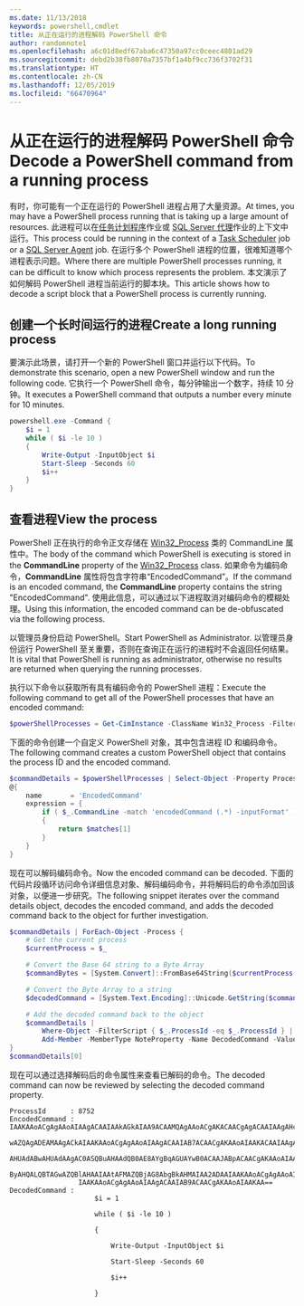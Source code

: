 ```yaml
---
ms.date: 11/13/2018
keywords: powershell,cmdlet
title: 从正在运行的进程解码 PowerShell 命令
author: randomnote1
ms.openlocfilehash: a6c01d8edf67aba6c47350a97cc0ceec4801ad29
ms.sourcegitcommit: debd2b38fb8070a7357bf1a4bf9cc736f3702f31
ms.translationtype: HT
ms.contentlocale: zh-CN
ms.lasthandoff: 12/05/2019
ms.locfileid: "66470964"
---
```

# <a name="decode-a-powershell-command-from-a-running-process"></a><span data-ttu-id="eee60-103">从正在运行的进程解码 PowerShell 命令</span><span class="sxs-lookup"><span data-stu-id="eee60-103">Decode a PowerShell command from a running process</span></span>

<span data-ttu-id="eee60-104">有时，你可能有一个正在运行的 PowerShell 进程占用了大量资源。</span><span class="sxs-lookup"><span data-stu-id="eee60-104">At times, you may have a PowerShell process running that is taking up a large amount of resources.</span></span>
<span data-ttu-id="eee60-105">此进程可以在[任务计划程序][]作业或 [SQL Server 代理][]作业的上下文中运行。</span><span class="sxs-lookup"><span data-stu-id="eee60-105">This process could be running in the context of a [Task Scheduler][] job or a [SQL Server Agent][] job.</span></span> <span data-ttu-id="eee60-106">在运行多个 PowerShell 进程的位置，很难知道哪个进程表示问题。</span><span class="sxs-lookup"><span data-stu-id="eee60-106">Where there are multiple PowerShell processes running, it can be difficult to know which process represents the problem.</span></span> <span data-ttu-id="eee60-107">本文演示了如何解码 PowerShell 进程当前运行的脚本块。</span><span class="sxs-lookup"><span data-stu-id="eee60-107">This article shows how to decode a script block that a PowerShell process is currently running.</span></span>

## <a name="create-a-long-running-process"></a><span data-ttu-id="eee60-108">创建一个长时间运行的进程</span><span class="sxs-lookup"><span data-stu-id="eee60-108">Create a long running process</span></span>

<span data-ttu-id="eee60-109">要演示此场景，请打开一个新的 PowerShell 窗口并运行以下代码。</span><span class="sxs-lookup"><span data-stu-id="eee60-109">To demonstrate this scenario, open a new PowerShell window and run the following code.</span></span> <span data-ttu-id="eee60-110">它执行一个 PowerShell 命令，每分钟输出一个数字，持续 10 分钟。</span><span class="sxs-lookup"><span data-stu-id="eee60-110">It executes a PowerShell command that outputs a number every minute for 10 minutes.</span></span>

```powershell
powershell.exe -Command {
    $i = 1
    while ( $i -le 10 )
    {
        Write-Output -InputObject $i
        Start-Sleep -Seconds 60
        $i++
    }
}
```

## <a name="view-the-process"></a><span data-ttu-id="eee60-111">查看进程</span><span class="sxs-lookup"><span data-stu-id="eee60-111">View the process</span></span>

<span data-ttu-id="eee60-112">PowerShell 正在执行的命令正文存储在 [Win32_Process][] 类的 CommandLine  属性中。</span><span class="sxs-lookup"><span data-stu-id="eee60-112">The body of the command which PowerShell is executing is stored in the **CommandLine** property of the [Win32_Process][] class.</span></span> <span data-ttu-id="eee60-113">如果命令为编码命令，**CommandLine** 属性将包含字符串“EncodedCommand”。</span><span class="sxs-lookup"><span data-stu-id="eee60-113">If the command is an encoded command, the **CommandLine** property contains the string "EncodedCommand".</span></span> <span data-ttu-id="eee60-114">使用此信息，可以通过以下进程取消对编码命令的模糊处理。</span><span class="sxs-lookup"><span data-stu-id="eee60-114">Using this information, the encoded command can be de-obfuscated via the following process.</span></span>

<span data-ttu-id="eee60-115">以管理员身份启动 PowerShell。</span><span class="sxs-lookup"><span data-stu-id="eee60-115">Start PowerShell as Administrator.</span></span> <span data-ttu-id="eee60-116">以管理员身份运行 PowerShell 至关重要，否则在查询正在运行的进程时不会返回任何结果。</span><span class="sxs-lookup"><span data-stu-id="eee60-116">It is vital that PowerShell is running as administrator, otherwise no results are returned when querying the running processes.</span></span>

<span data-ttu-id="eee60-117">执行以下命令以获取所有具有编码命令的 PowerShell 进程：</span><span class="sxs-lookup"><span data-stu-id="eee60-117">Execute the following command to get all of the PowerShell processes that have an encoded command:</span></span>

```powershell
$powerShellProcesses = Get-CimInstance -ClassName Win32_Process -Filter 'CommandLine LIKE "%EncodedCommand%"'
```

<span data-ttu-id="eee60-118">下面的命令创建一个自定义 PowerShell 对象，其中包含进程 ID 和编码命令。</span><span class="sxs-lookup"><span data-stu-id="eee60-118">The following command creates a custom PowerShell object that contains the process ID and the encoded command.</span></span>

```powershell
$commandDetails = $powerShellProcesses | Select-Object -Property ProcessId,
@{
    name       = 'EncodedCommand'
    expression = {
        if ( $_.CommandLine -match 'encodedCommand (.*) -inputFormat' )
        {
            return $matches[1]
        }
    }
}
```

<span data-ttu-id="eee60-119">现在可以解码编码命令。</span><span class="sxs-lookup"><span data-stu-id="eee60-119">Now the encoded command can be decoded.</span></span> <span data-ttu-id="eee60-120">下面的代码片段循环访问命令详细信息对象、解码编码命令，并将解码后的命令添加回该对象，以便进一步研究。</span><span class="sxs-lookup"><span data-stu-id="eee60-120">The following snippet iterates over the command details object, decodes the encoded command, and adds the decoded command back to the object for further investigation.</span></span>

```powershell
$commandDetails | ForEach-Object -Process {
    # Get the current process
    $currentProcess = $_

    # Convert the Base 64 string to a Byte Array
    $commandBytes = [System.Convert]::FromBase64String($currentProcess.EncodedCommand)

    # Convert the Byte Array to a string
    $decodedCommand = [System.Text.Encoding]::Unicode.GetString($commandBytes)

    # Add the decoded command back to the object
    $commandDetails |
        Where-Object -FilterScript { $_.ProcessId -eq $_.ProcessId } |
        Add-Member -MemberType NoteProperty -Name DecodedCommand -Value $decodedCommand
}
$commandDetails[0]
```

<span data-ttu-id="eee60-121">现在可以通过选择解码后的命令属性来查看已解码的命令。</span><span class="sxs-lookup"><span data-stu-id="eee60-121">The decoded command can now be reviewed by selecting the decoded command property.</span></span>

```output
ProcessId      : 8752
EncodedCommand : IAAKAAoACgAgAAoAIAAgACAAIAAkAGkAIAA9ACAAMQAgAAoACgAKACAACgAgACAAIAAgAHcAaABpAGwAZQAgACgAIAAkAGkAIAAtAG
                 wAZQAgADEAMAAgACkAIAAKAAoACgAgAAoAIAAgACAAIAB7ACAACgAKAAoAIAAKACAAIAAgACAAIAAgACAAIABXAHIAaQB0AGUALQBP
                 AHUAdABwAHUAdAAgAC0ASQBuAHAAdQB0AE8AYgBqAGUAYwB0ACAAJABpACAACgAKAAoAIAAKACAAIAAgACAAIAAgACAAIABTAHQAYQ
                 ByAHQALQBTAGwAZQBlAHAAIAAtAFMAZQBjAG8AbgBkAHMAIAA2ADAAIAAKAAoACgAgAAoAIAAgACAAIAAgACAAIAAgACQAaQArACsA
                 IAAKAAoACgAgAAoAIAAgACAAIAB9ACAACgAKAAoAIAAKAA==
DecodedCommand :
                     $i = 1

                     while ( $i -le 10 )

                     {

                         Write-Output -InputObject $i

                         Start-Sleep -Seconds 60

                         $i++

                     }
```

[任务计划程序]: /windows/desktop/TaskSchd/task-scheduler-start-page
[Task Scheduler]: /windows/desktop/TaskSchd/task-scheduler-start-page
[SQL Server 代理]: /sql/ssms/agent/sql-server-agent
[SQL Server Agent]: /sql/ssms/agent/sql-server-agent
[Win32_Process]: /windows/desktop/CIMWin32Prov/win32-process
